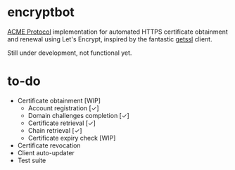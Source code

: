 # encryptbot

[ACME Protocol](https://ietf-wg-acme.github.io/acme/) implementation for automated HTTPS certificate obtainment and renewal using Let's Encrypt, inspired by the fantastic [getssl](https://github.com/srvrco/getssl) client.

Still under development, not functional yet.

# to-do
- Certificate obtainment [WIP]
  - Account registration [✓]
  - Domain challenges completion [✓]
  - Certificate retrieval [✓]
  - Chain retrieval [✓]
  - Certificate expiry check [WIP]
- Certificate revocation
- Client auto-updater
- Test suite
